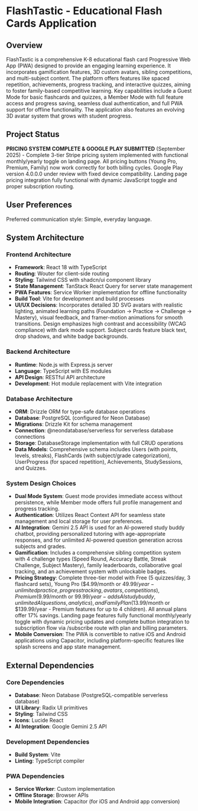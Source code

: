 # FlashTastic - Educational Flash Cards Application

## Overview
FlashTastic is a comprehensive K-8 educational flash card Progressive Web App (PWA) designed to provide an engaging learning experience. It incorporates gamification features, 3D custom avatars, sibling competitions, and multi-subject content. The platform offers features like spaced repetition, achievements, progress tracking, and interactive quizzes, aiming to foster family-based competitive learning. Key capabilities include a Guest Mode for basic flashcards and quizzes, a Member Mode with full feature access and progress saving, seamless dual authentication, and full PWA support for offline functionality. The application also features an evolving 3D avatar system that grows with student progress.

## Project Status
**PRICING SYSTEM COMPLETE & GOOGLE PLAY SUBMITTED** (September 2025) - Complete 3-tier Stripe pricing system implemented with functional monthly/yearly toggle on landing page. All pricing buttons (Young Pro, Premium, Family) now work correctly for both billing cycles. Google Play version 4.0.0.0 under review with fixed device compatibility. Landing page pricing integration fully functional with dynamic JavaScript toggle and proper subscription routing.

## User Preferences
Preferred communication style: Simple, everyday language.

## System Architecture

### Frontend Architecture
- **Framework**: React 18 with TypeScript
- **Routing**: Wouter for client-side routing
- **Styling**: Tailwind CSS with shadcn/ui component library
- **State Management**: TanStack React Query for server state management
- **PWA Features**: Service Worker implementation for offline functionality
- **Build Tool**: Vite for development and build processes
- **UI/UX Decisions**: Incorporates detailed 3D SVG avatars with realistic lighting, animated learning paths (Foundation → Practice → Challenge → Mastery), visual feedback, and framer-motion animations for smooth transitions. Design emphasizes high contrast and accessibility (WCAG compliance) with dark mode support. Subject cards feature black text, drop shadows, and white badge backgrounds.

### Backend Architecture
- **Runtime**: Node.js with Express.js server
- **Language**: TypeScript with ES modules
- **API Design**: RESTful API architecture
- **Development**: Hot module replacement with Vite integration

### Database Architecture
- **ORM**: Drizzle ORM for type-safe database operations
- **Database**: PostgreSQL (configured for Neon Database)
- **Migrations**: Drizzle Kit for schema management
- **Connection**: @neondatabase/serverless for serverless database connections
- **Storage**: DatabaseStorage implementation with full CRUD operations
- **Data Models**: Comprehensive schema includes Users (with points, levels, streaks), FlashCards (with subject/grade categorization), UserProgress (for spaced repetition), Achievements, StudySessions, and Quizzes.

### System Design Choices
- **Dual Mode System**: Guest mode provides immediate access without persistence, while Member mode offers full profile management and progress tracking.
- **Authentication**: Utilizes React Context API for seamless state management and local storage for user preferences.
- **AI Integration**: Gemini 2.5 API is used for an AI-powered study buddy chatbot, providing personalized tutoring with age-appropriate responses, and for unlimited AI-powered question generation across subjects and grades.
- **Gamification**: Includes a comprehensive sibling competition system with 4 challenge types (Speed Round, Accuracy Battle, Streak Challenge, Subject Mastery), family leaderboards, collaborative goal tracking, and an achievement system with unlockable badges.
- **Pricing Strategy**: Complete three-tier model with Free (5 quizzes/day, 3 flashcard sets), Young Pro ($4.99/month or $49.99/year - unlimited practice, progress tracking, avatars, competitions), Premium ($9.99/month or $99.99/year - adds AI study buddy, unlimited AI questions, analytics), and Family Plan ($13.99/month or $139.99/year - Premium features for up to 4 children). All annual plans offer 17% savings. Landing page features fully functional monthly/yearly toggle with dynamic pricing updates and complete button integration to subscription flow via /subscribe route with plan and billing parameters.
- **Mobile Conversion**: The PWA is convertible to native iOS and Android applications using Capacitor, including platform-specific features like splash screens and app state management.

## External Dependencies

### Core Dependencies
- **Database**: Neon Database (PostgreSQL-compatible serverless database)
- **UI Library**: Radix UI primitives
- **Styling**: Tailwind CSS
- **Icons**: Lucide React
- **AI Integration**: Google Gemini 2.5 API

### Development Dependencies
- **Build System**: Vite
- **Linting**: TypeScript compiler

### PWA Dependencies
- **Service Worker**: Custom implementation
- **Offline Storage**: Browser APIs
- **Mobile Integration**: Capacitor (for iOS and Android app conversion)